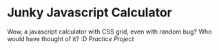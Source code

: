 # Junky Javascript Calculator
Wow, a javascript calculator with CSS grid, even with random bug? Who would have thought of it? :D
*Practice Project*